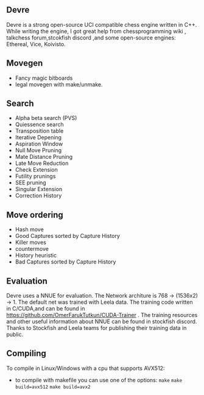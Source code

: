 ## Devre

Devre is a strong open-source UCI compatible chess engine written in C++. While writing the engine, I got great help from chessprogramming wiki , talkchess forum,stcokfish discord ,and some open-source engines: Ethereal, Vice, Koivisto. 


## Movegen

* Fancy magic bitboards
* legal movegen with make/unmake.



## Search
* Alpha beta search (PVS)
* Quiessence search
* Transposition table
* Iterative Depening
* Aspiration Window
* Null Move Pruning
* Mate Distance Pruning
* Late Move Reduction
* Check Extension
* Futility prunings
* SEE pruning
* Singular Extension
* Correction History

## Move ordering
*  Hash move
*  Good Captures sorted by Capture History
*  Killer moves
*  countermove
*  History heuristic
*  Bad Captures sorted  by Capture History


## Evaluation

Devre uses a NNUE for evaluation. The Network architure is 768 -> (1536x2) -> 1.
The default net was trained with Leela data. The training code written in C/CUDA,and can be found in https://github.com/OmerFarukTutkun/CUDA-Trainer .  The training resources and other useful information about NNUE can be found in stockfish discord.
Thanks to Stockfish and Leela teams for publishing their training data in public. 

## Compiling 
 To compile in Linux/Windows with a cpu that supports AVX512:
 * to compile with makefile you can use one of the options: ```make``` ```make build=avx512``` ```make build=avx2```
